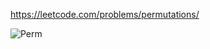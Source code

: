 https://leetcode.com/problems/permutations/

![Perm](https://upload.wikimedia.org/wikipedia/commons/thumb/b/b3/Permutation_generation_algorithms.svg/440px-Permutation_generation_algorithms.svg.png "Perm")
